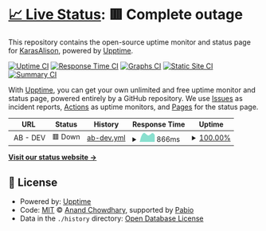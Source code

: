 # [📈 Live Status](https://KarasAlison.github.io/ab-availability): <!--live status--> **🟥 Complete outage**

This repository contains the open-source uptime monitor and status page for [KarasAlison](https://KarasAlison.github.io/ab-availability), powered by [Upptime](https://github.com/upptime/upptime).

[![Uptime CI](https://github.com/KarasAlison/ab-availability/workflows/Uptime%20CI/badge.svg)](https://github.com/KarasAlison/ab-availability/actions?query=workflow%3A%22Uptime+CI%22)
[![Response Time CI](https://github.com/KarasAlison/ab-availability/workflows/Response%20Time%20CI/badge.svg)](https://github.com/KarasAlison/ab-availability/actions?query=workflow%3A%22Response+Time+CI%22)
[![Graphs CI](https://github.com/KarasAlison/ab-availability/workflows/Graphs%20CI/badge.svg)](https://github.com/KarasAlison/ab-availability/actions?query=workflow%3A%22Graphs+CI%22)
[![Static Site CI](https://github.com/KarasAlison/ab-availability/workflows/Static%20Site%20CI/badge.svg)](https://github.com/KarasAlison/ab-availability/actions?query=workflow%3A%22Static+Site+CI%22)
[![Summary CI](https://github.com/KarasAlison/ab-availability/workflows/Summary%20CI/badge.svg)](https://github.com/KarasAlison/ab-availability/actions?query=workflow%3A%22Summary+CI%22)

With [Upptime](https://upptime.js.org), you can get your own unlimited and free uptime monitor and status page, powered entirely by a GitHub repository. We use [Issues](https://github.com/KarasAlison/ab-availability/issues) as incident reports, [Actions](https://github.com/KarasAlison/ab-availability/actions) as uptime monitors, and [Pages](https://KarasAlison.github.io/ab-availability) for the status page.

<!--start: status pages-->
<!-- This summary is generated by Upptime (https://github.com/upptime/upptime) -->
<!-- Do not edit this manually, your changes will be overwritten -->
<!-- prettier-ignore -->
| URL | Status | History | Response Time | Uptime |
| --- | ------ | ------- | ------------- | ------ |
| <img alt="" src="https://icons.duckduckgo.com/ip3/null.ico" height="13"> AB - DEV | 🟥 Down | [ab-dev.yml](https://github.com/KarasAlison/ab-availability/commits/HEAD/history/ab-dev.yml) | <details><summary><img alt="Response time graph" src="./graphs/ab-dev/response-time-week.png" height="20"> 866ms</summary><br><a href="https://KarasAlison.github.io/ab-availability/history/ab-dev"><img alt="Response time 817" src="https://img.shields.io/endpoint?url=https%3A%2F%2Fraw.githubusercontent.com%2FKarasAlison%2Fab-availability%2FHEAD%2Fapi%2Fab-dev%2Fresponse-time.json"></a><br><a href="https://KarasAlison.github.io/ab-availability/history/ab-dev"><img alt="24-hour response time 732" src="https://img.shields.io/endpoint?url=https%3A%2F%2Fraw.githubusercontent.com%2FKarasAlison%2Fab-availability%2FHEAD%2Fapi%2Fab-dev%2Fresponse-time-day.json"></a><br><a href="https://KarasAlison.github.io/ab-availability/history/ab-dev"><img alt="7-day response time 866" src="https://img.shields.io/endpoint?url=https%3A%2F%2Fraw.githubusercontent.com%2FKarasAlison%2Fab-availability%2FHEAD%2Fapi%2Fab-dev%2Fresponse-time-week.json"></a><br><a href="https://KarasAlison.github.io/ab-availability/history/ab-dev"><img alt="30-day response time 817" src="https://img.shields.io/endpoint?url=https%3A%2F%2Fraw.githubusercontent.com%2FKarasAlison%2Fab-availability%2FHEAD%2Fapi%2Fab-dev%2Fresponse-time-month.json"></a><br><a href="https://KarasAlison.github.io/ab-availability/history/ab-dev"><img alt="1-year response time 817" src="https://img.shields.io/endpoint?url=https%3A%2F%2Fraw.githubusercontent.com%2FKarasAlison%2Fab-availability%2FHEAD%2Fapi%2Fab-dev%2Fresponse-time-year.json"></a></details> | <details><summary><a href="https://KarasAlison.github.io/ab-availability/history/ab-dev">100.00%</a></summary><a href="https://KarasAlison.github.io/ab-availability/history/ab-dev"><img alt="All-time uptime 99.90%" src="https://img.shields.io/endpoint?url=https%3A%2F%2Fraw.githubusercontent.com%2FKarasAlison%2Fab-availability%2FHEAD%2Fapi%2Fab-dev%2Fuptime.json"></a><br><a href="https://KarasAlison.github.io/ab-availability/history/ab-dev"><img alt="24-hour uptime 100.00%" src="https://img.shields.io/endpoint?url=https%3A%2F%2Fraw.githubusercontent.com%2FKarasAlison%2Fab-availability%2FHEAD%2Fapi%2Fab-dev%2Fuptime-day.json"></a><br><a href="https://KarasAlison.github.io/ab-availability/history/ab-dev"><img alt="7-day uptime 100.00%" src="https://img.shields.io/endpoint?url=https%3A%2F%2Fraw.githubusercontent.com%2FKarasAlison%2Fab-availability%2FHEAD%2Fapi%2Fab-dev%2Fuptime-week.json"></a><br><a href="https://KarasAlison.github.io/ab-availability/history/ab-dev"><img alt="30-day uptime 99.90%" src="https://img.shields.io/endpoint?url=https%3A%2F%2Fraw.githubusercontent.com%2FKarasAlison%2Fab-availability%2FHEAD%2Fapi%2Fab-dev%2Fuptime-month.json"></a><br><a href="https://KarasAlison.github.io/ab-availability/history/ab-dev"><img alt="1-year uptime 99.90%" src="https://img.shields.io/endpoint?url=https%3A%2F%2Fraw.githubusercontent.com%2FKarasAlison%2Fab-availability%2FHEAD%2Fapi%2Fab-dev%2Fuptime-year.json"></a></details>

<!--end: status pages-->

[**Visit our status website →**](https://KarasAlison.github.io/ab-availability)

## 📄 License

- Powered by: [Upptime](https://github.com/upptime/upptime)
- Code: [MIT](./LICENSE) © [Anand Chowdhary](https://anandchowdhary.com), supported by [Pabio](https://pabio.com)
- Data in the `./history` directory: [Open Database License](https://opendatacommons.org/licenses/odbl/1-0/)
